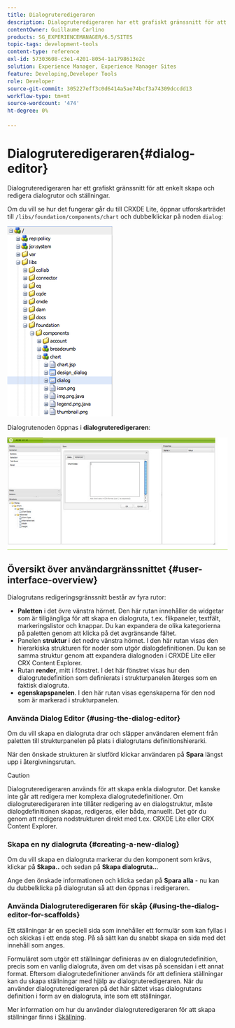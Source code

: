 ```yaml
---
title: Dialogruteredigeraren
description: Dialogruteredigeraren har ett grafiskt gränssnitt för att enkelt skapa och redigera dialogrutor och ställningar.
contentOwner: Guillaume Carlino
products: SG_EXPERIENCEMANAGER/6.5/SITES
topic-tags: development-tools
content-type: reference
exl-id: 57303608-c3e1-4201-8054-1a1798613e2c
solution: Experience Manager, Experience Manager Sites
feature: Developing,Developer Tools
role: Developer
source-git-commit: 305227eff3c0d6414a5ae74bcf3a74309dccdd13
workflow-type: tm+mt
source-wordcount: '474'
ht-degree: 0%

---
```


# Dialogruteredigeraren{#dialog-editor}

Dialogruteredigeraren har ett grafiskt gränssnitt för att enkelt skapa och redigera dialogrutor och ställningar.

Om du vill se hur det fungerar går du till CRXDE Lite, öppnar utforskarträdet till `/libs/foundation/components/chart` och dubbelklickar på noden `dialog`:

![chlimage_1-247](assets/chlimage_1-247.png)

Dialogrutenoden öppnas i **dialogruteredigeraren**:

![screen_shot_2012-02-01at25033pm](assets/screen_shot_2012-02-01at25033pm.png)

## Översikt över användargränssnittet {#user-interface-overview}

Dialogrutans redigeringsgränssnitt består av fyra rutor:

* **Paletten** i det övre vänstra hörnet. Den här rutan innehåller de widgetar som är tillgängliga för att skapa en dialogruta, t.ex. flikpaneler, textfält, markeringslistor och knappar. Du kan expandera de olika kategorierna på paletten genom att klicka på det avgränsande fältet.
* Panelen **struktur** i det nedre vänstra hörnet. I den här rutan visas den hierarkiska strukturen för noder som utgör dialogdefinitionen. Du kan se samma struktur genom att expandera dialognoden i CRXDE Lite eller CRX Content Explorer.
* Rutan **render**, mitt i fönstret. I det här fönstret visas hur den dialogrutedefinition som definierats i strukturpanelen återges som en faktisk dialogruta.
* **egenskapspanelen**. I den här rutan visas egenskaperna för den nod som är markerad i strukturpanelen.

### Använda Dialog Editor {#using-the-dialog-editor}

Om du vill skapa en dialogruta drar och släpper användaren element från paletten till strukturpanelen på plats i dialogrutans definitionshierarki.

När den önskade strukturen är slutförd klickar användaren på **Spara** längst upp i återgivningsrutan.

>[!CAUTION]
>
>Dialogruteredigeraren används för att skapa enkla dialogrutor. Det kanske inte går att redigera mer komplexa dialogrutedefinitioner. Om dialogruteredigeraren inte tillåter redigering av en dialogstruktur, måste dialogdefinitionen skapas, redigeras, eller båda, manuellt. Det gör du genom att redigera nodstrukturen direkt med t.ex. CRXDE Lite eller CRX Content Explorer.

### Skapa en ny dialogruta {#creating-a-new-dialog}

Om du vill skapa en dialogruta markerar du den komponent som krävs, klickar på **Skapa..** och sedan på **Skapa dialogruta..**.

Ange den önskade informationen och klicka sedan på **Spara alla** - nu kan du dubbelklicka på dialogrutan så att den öppnas i redigeraren.

### Använda Dialogruteredigeraren för skåp {#using-the-dialog-editor-for-scaffolds}

Ett ställningar är en speciell sida som innehåller ett formulär som kan fyllas i och skickas i ett enda steg. På så sätt kan du snabbt skapa en sida med det innehåll som anges.

Formuläret som utgör ett ställningar definieras av en dialogrutedefinition, precis som en vanlig dialogruta, även om det visas på scensidan i ett annat format. Eftersom dialogrutedefinitioner används för att definiera ställningar kan du skapa ställningar med hjälp av dialogruteredigeraren. När du använder dialogruteredigeraren på det här sättet visas dialogrutans definition i form av en dialogruta, inte som ett ställningar.

Mer information om hur du använder dialogruteredigeraren för att skapa ställningar finns i [Skällning](/help/sites-authoring/scaffolding.md).
